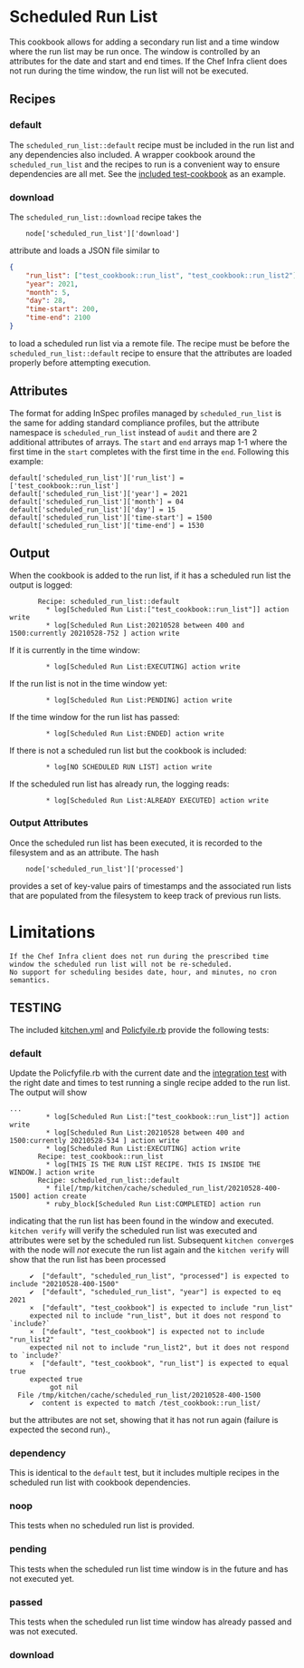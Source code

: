 # Scheduled Run List

This cookbook allows for adding a secondary run list and a time window where the run list may be run once. The window is controlled by an attributes for the date and start and end times. If the Chef Infra client does not run during the time window, the run list will not be executed.

## Recipes

### default

The ``scheduled_run_list::default`` recipe must be included in the run list and any dependencies also included. A wrapper cookbook around the ``scheduled_run_list`` and the recipes to run is a convenient way to ensure dependencies are all met. See the [included test-cookbook](test/integration/test-cookbook) as an example.

### download

The ``scheduled_run_list::download`` recipe takes the
```
    node['scheduled_run_list']['download']
```
attribute and loads a JSON file similar to
```JSON
{
    "run_list": ["test_cookbook::run_list", "test_cookbook::run_list2"],
    "year": 2021,
    "month": 5,
    "day": 28,
    "time-start": 200,
    "time-end": 2100
}
```
to load a scheduled run list via a remote file. The recipe must be before the ``scheduled_run_list::default`` recipe to ensure that the attributes are loaded properly before attempting execution.

## Attributes

The format for adding InSpec profiles managed by `scheduled_run_list` is the same for adding standard compliance profiles, but the attribute namespace is `scheduled_run_list` instead of `audit` and there are 2 additional attributes of arrays. The `start` and `end` arrays map 1-1 where the first time in the `start` completes with the first time in the `end`. Following this example:

    default['scheduled_run_list']['run_list'] = ['test_cookbook::run_list']
    default['scheduled_run_list']['year'] = 2021
    default['scheduled_run_list']['month'] = 04
    default['scheduled_run_list']['day'] = 15
    default['scheduled_run_list']['time-start'] = 1500
    default['scheduled_run_list']['time-end'] = 1530

## Output

When the cookbook is added to the run list, if it has a scheduled run list the output is logged:

```
       Recipe: scheduled_run_list::default
         * log[Scheduled Run List:["test_cookbook::run_list"]] action write
         * log[Scheduled Run List:20210528 between 400 and 1500:currently 20210528-752 ] action write
```

If it is currently in the time window:
```
         * log[Scheduled Run List:EXECUTING] action write
```

If the run list is not in the time window yet:
```
         * log[Scheduled Run List:PENDING] action write
```

If the time window for the run list has passed:
```
         * log[Scheduled Run List:ENDED] action write
```

If there is not a scheduled run list but the cookbook is included:
```
         * log[NO SCHEDULED RUN LIST] action write
```

If the scheduled run list has already run, the logging reads:
```
         * log[Scheduled Run List:ALREADY EXECUTED] action write
```

### Output Attributes

Once the scheduled run list has been executed, it is recorded to the filesystem and as an attribute. The hash
```
    node['scheduled_run_list']['processed']
```
provides a set of key-value pairs of timestamps and the associated run lists that are populated from the filesystem to keep track of previous run lists.

# Limitations

    If the Chef Infra client does not run during the prescribed time window the scheduled run list will not be re-scheduled.
    No support for scheduling besides date, hour, and minutes, no cron semantics.

## TESTING

The included [kitchen.yml](kitchen.yml) and [Policfyile.rb](Policyfile.rb) provide the following tests:

### default

Update the Policfyfile.rb with the current date and the [integration test](test/integration/default/default_test.rb) with the right date and times to test running a single recipe added to the run list. The output will show
```
...
         * log[Scheduled Run List:["test_cookbook::run_list"]] action write
         * log[Scheduled Run List:20210528 between 400 and 1500:currently 20210528-534 ] action write
         * log[Scheduled Run List:EXECUTING] action write
       Recipe: test_cookbook::run_list
         * log[THIS IS THE RUN LIST RECIPE. THIS IS INSIDE THE WINDOW.] action write
       Recipe: scheduled_run_list::default
         * file[/tmp/kitchen/cache/scheduled_run_list/20210528-400-1500] action create
         * ruby_block[Scheduled Run List:COMPLETED] action run
```
indicating that the run list has been found in the window and executed. `kitchen verify` will verify the scheduled run list was executed and attributes were set by the scheduled run list. Subsequent `kitchen converge`s with the node will _not_ execute the run list again and the `kitchen verify` will show that the run list has been processed
```
     ✔  ["default", "scheduled_run_list", "processed"] is expected to include "20210528-400-1500"
     ✔  ["default", "scheduled_run_list", "year"] is expected to eq 2021
     ×  ["default", "test_cookbook"] is expected to include "run_list"
     expected nil to include "run_list", but it does not respond to `include?`
     ×  ["default", "test_cookbook"] is expected not to include "run_list2"
     expected nil not to include "run_list2", but it does not respond to `include?`
     ×  ["default", "test_cookbook", "run_list"] is expected to equal true
     expected true
          got nil
  File /tmp/kitchen/cache/scheduled_run_list/20210528-400-1500
     ✔  content is expected to match /test_cookbook::run_list/
```
but the attributes are not set, showing that it has not run again (failure is expected the second run).,

### dependency

This is identical to the ``default`` test, but it includes multiple recipes in the scheduled run list with cookbook dependencies.

### noop

This tests when no scheduled run list is provided.

### pending

This tests when the scheduled run list time window is in the future and has not executed yet.

### passed

This tests when the scheduled run list time window has already passed and was not executed.

### download
